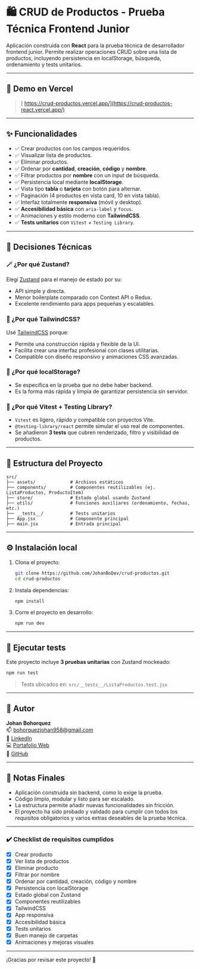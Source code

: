
# 🛍️ CRUD de Productos - Prueba Técnica Frontend Junior

Aplicación construida con **React** para la prueba técnica de desarrollador frontend junior. Permite realizar operaciones CRUD sobre una lista de productos, incluyendo persistencia en localStorage, búsqueda, ordenamiento y tests unitarios.

---

## 🚀 Demo en Vercel

> [ https://crud-productos.vercel.app/](https://crud-productos-react.vercel.app/)

---

## ✨ Funcionalidades

- ✅ Crear productos con los campos requeridos.
- ✅ Visualizar lista de productos.
- ✅ Eliminar productos.
- ✅ Ordenar por **cantidad**, **creación**, **código** y **nombre**.
- ✅ Filtrar productos por **nombre** con un input de búsqueda.
- ✅ Persistencia local mediante **localStorage**.
- ✅ Vista tipo **tabla** o **tarjeta** con botón para alternar.
- ✅ Paginación (4 productos en vista card, 10 en vista tabla).
- ✅ Interfaz totalmente **responsiva** (móvil y desktop).
- ✅ **Accesibilidad básica** con `aria-label` y `focus`.
- ✅ Animaciones y estilo moderno con **TailwindCSS**.
- ✅ **Tests unitarios** con `Vitest` + `Testing Library`.

---

## 🧠 Decisiones Técnicas

### 🪄 ¿Por qué Zustand?
Elegí [Zustand](https://github.com/pmndrs/zustand) para el manejo de estado por su:
- API simple y directa.
- Menor boilerplate comparado con Context API o Redux.
- Excelente rendimiento para apps pequeñas y escalables.

### 🎨 ¿Por qué TailwindCSS?
Usé [TailwindCSS](https://tailwindcss.com/) porque:
- Permite una construcción rápida y flexible de la UI.
- Facilita crear una interfaz profesional con clases utilitarias.
- Compatible con diseño responsivo y animaciones CSS avanzadas.

### 💾 ¿Por qué localStorage?
- Se especifica en la prueba que no debe haber backend.
- Es la forma más rápida y limpia de garantizar persistencia sin servidor.

### 🧪 ¿Por qué Vitest + Testing Library?
- `Vitest` es ligero, rápido y compatible con proyectos Vite.
- `@testing-library/react` permite simular el uso real de componentes.
- Se añadieron **3 tests** que cubren renderizado, filtro y visibilidad de productos.

---

## 📂 Estructura del Proyecto

```
src/
├── assets/             # Archivos estáticos
├── components/         # Componentes reutilizables (ej. ListaProductos, ProductoItem)
├── store/              # Estado global usando Zustand
├── utils/              # Funciones auxiliares (ordenamiento, fechas, etc.)
├── __tests__/          # Tests unitarios
├── App.jsx             # Componente principal
├── main.jsx            # Entrada principal
```

---

## ⚙️ Instalación local

1. Clona el proyecto:
   ```bash
   git clone https://github.com/JohanBoDev/crud-productos.git
   cd crud-productos
   ```

2. Instala dependencias:
   ```bash
   npm install
   ```

3. Corre el proyecto en desarrollo:
   ```bash
   npm run dev
   ```

---

## 🧪 Ejecutar tests

Este proyecto incluye **3 pruebas unitarias** con Zustand mockeado:

```bash
npm run test
```

> Tests ubicados en: `src/__tests__/ListaProductos.test.jsx`

---

## 📝 Autor

**Johan Bohorquez**  
📫 [bohorquezjohan958@gmail.com](mailto:bohorquezjohan958@gmail.com)  
🔗 [LinkedIn](https://www.linkedin.com/in/johanbodev/)  
💻 [Portafolio Web](https://www.johanbodev.online/)  
🐙 [GitHub](https://github.com/JohanBoDev)

---

## 📌 Notas Finales

- Aplicación construida sin backend, como lo exige la prueba.
- Código limpio, modular y listo para ser escalado.
- La estructura permite añadir nuevas funcionalidades sin fricción.
- El proyecto ha sido probado y validado para cumplir con todos los requisitos obligatorios y varios extras deseables de la prueba técnica.

---

### ✔️ Checklist de requisitos cumplidos

- [x] Crear producto
- [x] Ver lista de productos
- [x] Eliminar producto
- [x] Filtrar por nombre
- [x] Ordenar por cantidad, creación, código y nombre
- [x] Persistencia con localStorage
- [x] Estado global con Zustand
- [x] Componentes reutilizables
- [x] TailwindCSS
- [x] App responsiva
- [x] Accesibilidad básica
- [x] Tests unitarios
- [x] Buen manejo de carpetas
- [x] Animaciones y mejoras visuales

---

¡Gracias por revisar este proyecto! 🚀
